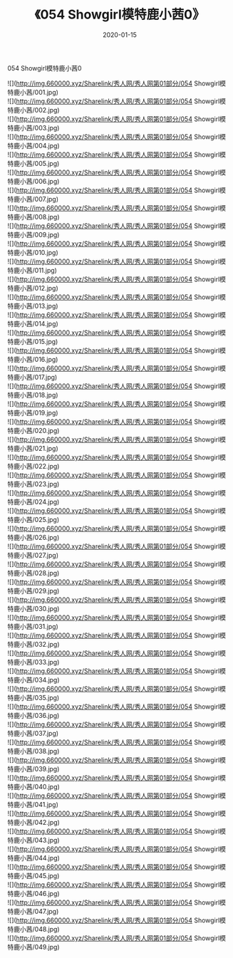 ﻿---
layout: post
title:  《054 Showgirl模特鹿小茜0》
date:   2020-01-15
img: http://img.660000.xyz/Sharelink/秀人网/秀人网第01部分/054 Showgirl模特鹿小茜0/000.jpg
categories: [美女, 清纯, 唯美]
---

054 Showgirl模特鹿小茜0

  ![](http://img.660000.xyz/Sharelink/秀人网/秀人网第01部分/054 Showgirl模特鹿小茜/001.jpg) <br> ![](http://img.660000.xyz/Sharelink/秀人网/秀人网第01部分/054 Showgirl模特鹿小茜/002.jpg) <br> ![](http://img.660000.xyz/Sharelink/秀人网/秀人网第01部分/054 Showgirl模特鹿小茜/003.jpg) <br> ![](http://img.660000.xyz/Sharelink/秀人网/秀人网第01部分/054 Showgirl模特鹿小茜/004.jpg) <br> ![](http://img.660000.xyz/Sharelink/秀人网/秀人网第01部分/054 Showgirl模特鹿小茜/005.jpg) <br> ![](http://img.660000.xyz/Sharelink/秀人网/秀人网第01部分/054 Showgirl模特鹿小茜/006.jpg) <br> ![](http://img.660000.xyz/Sharelink/秀人网/秀人网第01部分/054 Showgirl模特鹿小茜/007.jpg) <br> ![](http://img.660000.xyz/Sharelink/秀人网/秀人网第01部分/054 Showgirl模特鹿小茜/008.jpg) <br> ![](http://img.660000.xyz/Sharelink/秀人网/秀人网第01部分/054 Showgirl模特鹿小茜/009.jpg) <br> ![](http://img.660000.xyz/Sharelink/秀人网/秀人网第01部分/054 Showgirl模特鹿小茜/010.jpg) <br> ![](http://img.660000.xyz/Sharelink/秀人网/秀人网第01部分/054 Showgirl模特鹿小茜/011.jpg) <br> ![](http://img.660000.xyz/Sharelink/秀人网/秀人网第01部分/054 Showgirl模特鹿小茜/012.jpg) <br> ![](http://img.660000.xyz/Sharelink/秀人网/秀人网第01部分/054 Showgirl模特鹿小茜/013.jpg) <br> ![](http://img.660000.xyz/Sharelink/秀人网/秀人网第01部分/054 Showgirl模特鹿小茜/014.jpg) <br> ![](http://img.660000.xyz/Sharelink/秀人网/秀人网第01部分/054 Showgirl模特鹿小茜/015.jpg) <br> ![](http://img.660000.xyz/Sharelink/秀人网/秀人网第01部分/054 Showgirl模特鹿小茜/016.jpg) <br> ![](http://img.660000.xyz/Sharelink/秀人网/秀人网第01部分/054 Showgirl模特鹿小茜/017.jpg) <br> ![](http://img.660000.xyz/Sharelink/秀人网/秀人网第01部分/054 Showgirl模特鹿小茜/018.jpg) <br> ![](http://img.660000.xyz/Sharelink/秀人网/秀人网第01部分/054 Showgirl模特鹿小茜/019.jpg) <br> ![](http://img.660000.xyz/Sharelink/秀人网/秀人网第01部分/054 Showgirl模特鹿小茜/020.jpg) <br> ![](http://img.660000.xyz/Sharelink/秀人网/秀人网第01部分/054 Showgirl模特鹿小茜/021.jpg) <br> ![](http://img.660000.xyz/Sharelink/秀人网/秀人网第01部分/054 Showgirl模特鹿小茜/022.jpg) <br> ![](http://img.660000.xyz/Sharelink/秀人网/秀人网第01部分/054 Showgirl模特鹿小茜/023.jpg) <br> ![](http://img.660000.xyz/Sharelink/秀人网/秀人网第01部分/054 Showgirl模特鹿小茜/024.jpg) <br> ![](http://img.660000.xyz/Sharelink/秀人网/秀人网第01部分/054 Showgirl模特鹿小茜/025.jpg) <br> ![](http://img.660000.xyz/Sharelink/秀人网/秀人网第01部分/054 Showgirl模特鹿小茜/026.jpg) <br> ![](http://img.660000.xyz/Sharelink/秀人网/秀人网第01部分/054 Showgirl模特鹿小茜/027.jpg) <br> ![](http://img.660000.xyz/Sharelink/秀人网/秀人网第01部分/054 Showgirl模特鹿小茜/028.jpg) <br> ![](http://img.660000.xyz/Sharelink/秀人网/秀人网第01部分/054 Showgirl模特鹿小茜/029.jpg) <br> ![](http://img.660000.xyz/Sharelink/秀人网/秀人网第01部分/054 Showgirl模特鹿小茜/030.jpg) <br> ![](http://img.660000.xyz/Sharelink/秀人网/秀人网第01部分/054 Showgirl模特鹿小茜/031.jpg) <br> ![](http://img.660000.xyz/Sharelink/秀人网/秀人网第01部分/054 Showgirl模特鹿小茜/032.jpg) <br> ![](http://img.660000.xyz/Sharelink/秀人网/秀人网第01部分/054 Showgirl模特鹿小茜/033.jpg) <br> ![](http://img.660000.xyz/Sharelink/秀人网/秀人网第01部分/054 Showgirl模特鹿小茜/034.jpg) <br> ![](http://img.660000.xyz/Sharelink/秀人网/秀人网第01部分/054 Showgirl模特鹿小茜/035.jpg) <br> ![](http://img.660000.xyz/Sharelink/秀人网/秀人网第01部分/054 Showgirl模特鹿小茜/036.jpg) <br> ![](http://img.660000.xyz/Sharelink/秀人网/秀人网第01部分/054 Showgirl模特鹿小茜/037.jpg) <br> ![](http://img.660000.xyz/Sharelink/秀人网/秀人网第01部分/054 Showgirl模特鹿小茜/038.jpg) <br> ![](http://img.660000.xyz/Sharelink/秀人网/秀人网第01部分/054 Showgirl模特鹿小茜/039.jpg) <br> ![](http://img.660000.xyz/Sharelink/秀人网/秀人网第01部分/054 Showgirl模特鹿小茜/040.jpg) <br> ![](http://img.660000.xyz/Sharelink/秀人网/秀人网第01部分/054 Showgirl模特鹿小茜/041.jpg) <br> ![](http://img.660000.xyz/Sharelink/秀人网/秀人网第01部分/054 Showgirl模特鹿小茜/042.jpg) <br> ![](http://img.660000.xyz/Sharelink/秀人网/秀人网第01部分/054 Showgirl模特鹿小茜/043.jpg) <br> ![](http://img.660000.xyz/Sharelink/秀人网/秀人网第01部分/054 Showgirl模特鹿小茜/044.jpg) <br> ![](http://img.660000.xyz/Sharelink/秀人网/秀人网第01部分/054 Showgirl模特鹿小茜/045.jpg) <br> ![](http://img.660000.xyz/Sharelink/秀人网/秀人网第01部分/054 Showgirl模特鹿小茜/046.jpg) <br> ![](http://img.660000.xyz/Sharelink/秀人网/秀人网第01部分/054 Showgirl模特鹿小茜/047.jpg) <br> ![](http://img.660000.xyz/Sharelink/秀人网/秀人网第01部分/054 Showgirl模特鹿小茜/048.jpg) <br> ![](http://img.660000.xyz/Sharelink/秀人网/秀人网第01部分/054 Showgirl模特鹿小茜/049.jpg) <br>